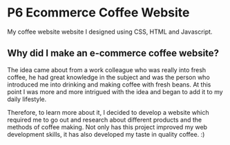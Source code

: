 # P6 Ecommerce Coffee Website
 
 My coffee website website I designed using CSS, HTML and Javascript. 
 
## Why did I make an e-commerce coffee website?

The idea came about from a work colleague who was really into fresh coffee, he had great knowledge in the subject and was the person who introduced me into drinking and making coffee with fresh beans. At this point I was more and more intrigued with the idea and began to add it to my daily lifestyle. 

Therefore, to learn more about it, I decided to develop a website which required me to go out and research about different products and the methods of coffee making. Not only has this project improved my web development skills, it has also developed my taste in quality coffee. :)

